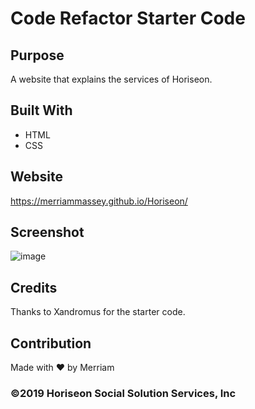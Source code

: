 # Code Refactor Starter Code

## Purpose
A website that explains the services of Horiseon. 

## Built With
* HTML
* CSS

## Website
https://merriammassey.github.io/Horiseon/

## Screenshot
![image](https://user-images.githubusercontent.com/77468612/107064476-c7d13a80-6798-11eb-8109-b7c2b59258d3.png)

## Credits
Thanks to Xandromus for the starter code.

## Contribution
Made with ❤️ by Merriam

### ©️2019 Horiseon Social Solution Services, Inc 